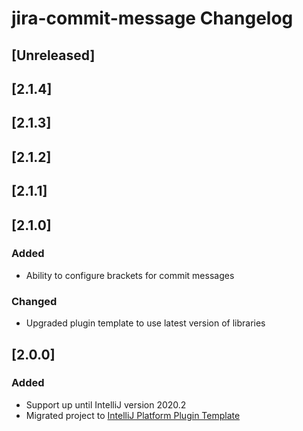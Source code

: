 <!-- Keep a Changelog guide -> https://keepachangelog.com -->

# jira-commit-message Changelog

## [Unreleased]
## [2.1.4]
## [2.1.3]
## [2.1.2]
## [2.1.1]

## [2.1.0]
### Added
- Ability to configure brackets for commit messages
  
### Changed
- Upgraded plugin template to use latest version of libraries

## [2.0.0]
### Added
- Support up until IntelliJ version 2020.2
- Migrated project to [IntelliJ Platform Plugin Template](https://github.com/JetBrains/intellij-platform-plugin-template)
